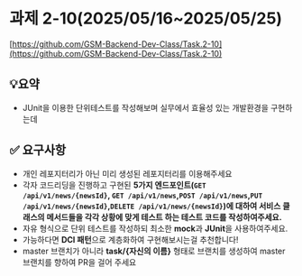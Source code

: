 # 과제 2-10(2025/05/16~2025/05/25)

[https://github.com/GSM-Backend-Dev-Class/Task.2-10](https://github.com/GSM-Backend-Dev-Class/Task.2-10)

## 💡요약

- JUnit을 이용한 단위테스트를 작성해보며 실무에서 효율성 있는 개발환경을 구현하는데

## ✅ 요구사항

- 개인 레포지터리가 아닌 미리 생성된 레포지터리를 이용해주세요
- 각자 코드리딩을 진행하고 구현된 **5가지 엔드포인트(`GET /api/v1/news/{newsId}`, `GET /api/v1/news`,`POST /api/v1/news`,`PUT /api/v1/news/{newsId}`,`DELETE /api/v1/news/{newsId}`)에 대하여 서비스 클래스의 메서드들을 각각 상황에 맞게 테스트 하는 테스트 코드를 작성하여주세요.**
- 자유 형식으로 단위 테스트를 작성하되 최소한 **mock**과 **JUnit**을 사용하여주세요.
- 가능하다면 **DCI 패턴**으로 계층화하여 구현해보시는걸 추천합니다!
- master 브랜치가 아니라 **task/{자신의 이름}** 형태로 브랜치를 생성하여 master 브랜치를 향하여 PR을 걸어 주세요